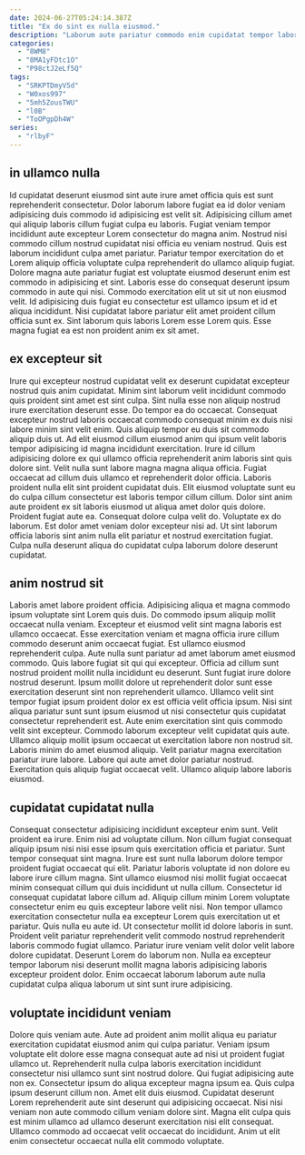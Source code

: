 ```yaml
---
date: 2024-06-27T05:24:14.387Z
title: "Ex do sint ex nulla eiusmod."
description: "Laborum aute pariatur commodo enim cupidatat tempor laboris mollit sit elit est est mollit minim proident. In labore anim anim eiusmod."
categories:
  - "8WM8"
  - "8MA1yFDtc1O"
  - "P98ctJ2eLf5Q"
tags:
  - "SRKPTDmyV5d"
  - "W0xos997"
  - "5mh5ZousTWU"
  - "l0B"
  - "ToOPgpDh4W"
series:
  - "rlbyF"
---
```



## in ullamco nulla

Id cupidatat deserunt eiusmod sint aute irure amet officia quis est sunt reprehenderit consectetur. Dolor laborum labore fugiat ea id dolor veniam adipisicing duis commodo id adipisicing est velit sit. Adipisicing cillum amet qui aliquip laboris cillum fugiat culpa eu laboris. Fugiat veniam tempor incididunt aute excepteur Lorem consectetur do magna anim. Nostrud nisi commodo cillum nostrud cupidatat nisi officia eu veniam nostrud. Quis est laborum incididunt culpa amet pariatur.
Pariatur tempor exercitation do et Lorem aliquip officia voluptate culpa reprehenderit do ullamco aliquip fugiat. Dolore magna aute pariatur fugiat est voluptate eiusmod deserunt enim est commodo in adipisicing et sint. Laboris esse do consequat deserunt ipsum commodo in aute qui nisi. Commodo exercitation elit ut sit ut non eiusmod velit.
Id adipisicing duis fugiat eu consectetur est ullamco ipsum et id et aliqua incididunt. Nisi cupidatat labore pariatur elit amet proident cillum officia sunt ex. Sint laborum quis laboris Lorem esse Lorem quis. Esse magna fugiat ea est non proident anim ex sit amet.

## ex excepteur sit

Irure qui excepteur nostrud cupidatat velit ex deserunt cupidatat excepteur nostrud quis anim cupidatat. Minim sint laborum velit incididunt commodo quis proident sint amet est sint culpa. Sint nulla esse non aliquip nostrud irure exercitation deserunt esse. Do tempor ea do occaecat. Consequat excepteur nostrud laboris occaecat commodo consequat minim ex duis nisi labore minim sint velit enim.
Quis aliquip tempor eu duis sit commodo aliquip duis ut. Ad elit eiusmod cillum eiusmod anim qui ipsum velit laboris tempor adipisicing id magna incididunt exercitation. Irure id cillum adipisicing dolore ex qui ullamco officia reprehenderit anim laboris sint quis dolore sint. Velit nulla sunt labore magna magna aliqua officia. Fugiat occaecat ad cillum duis ullamco et reprehenderit dolor officia. Laboris proident nulla elit sint proident cupidatat duis.
Elit eiusmod voluptate sunt eu do culpa cillum consectetur est laboris tempor cillum cillum. Dolor sint anim aute proident ex sit laboris eiusmod ut aliqua amet dolor quis dolore. Proident fugiat aute ea. Consequat dolore culpa velit do. Voluptate ex do laborum. Est dolor amet veniam dolor excepteur nisi ad. Ut sint laborum officia laboris sint anim nulla elit pariatur et nostrud exercitation fugiat. Culpa nulla deserunt aliqua do cupidatat culpa laborum dolore deserunt cupidatat.

## anim nostrud sit

Laboris amet labore proident officia. Adipisicing aliqua et magna commodo ipsum voluptate sint Lorem quis duis. Do commodo ipsum aliquip mollit occaecat nulla veniam. Excepteur et eiusmod velit sint magna laboris est ullamco occaecat. Esse exercitation veniam et magna officia irure cillum commodo deserunt anim occaecat fugiat. Est ullamco eiusmod reprehenderit culpa. Aute nulla sunt pariatur ad amet laborum amet eiusmod commodo.
Quis labore fugiat sit qui qui excepteur. Officia ad cillum sunt nostrud proident mollit nulla incididunt eu deserunt. Sunt fugiat irure dolore nostrud deserunt. Ipsum mollit dolore ut reprehenderit dolor sunt esse exercitation deserunt sint non reprehenderit ullamco. Ullamco velit sint tempor fugiat ipsum proident dolor ex est officia velit officia ipsum. Nisi sint aliqua pariatur sunt sunt ipsum eiusmod ut nisi consectetur quis cupidatat consectetur reprehenderit est.
Aute enim exercitation sint quis commodo velit sint excepteur. Commodo laborum excepteur velit cupidatat quis aute. Ullamco aliquip mollit ipsum occaecat ut exercitation labore non nostrud sit. Laboris minim do amet eiusmod aliquip. Velit pariatur magna exercitation pariatur irure labore. Labore qui aute amet dolor pariatur nostrud. Exercitation quis aliquip fugiat occaecat velit. Ullamco aliquip labore laboris eiusmod.

## cupidatat cupidatat nulla

Consequat consectetur adipisicing incididunt excepteur enim sunt. Velit proident ea irure. Enim nisi ad voluptate cillum. Non cillum fugiat consequat aliquip ipsum nisi nisi esse ipsum quis exercitation officia et pariatur. Sunt tempor consequat sint magna. Irure est sunt nulla laborum dolore tempor proident fugiat occaecat qui elit. Pariatur laboris voluptate id non dolore eu labore irure cillum magna.
Sint ullamco eiusmod nisi mollit fugiat occaecat minim consequat cillum qui duis incididunt ut nulla cillum. Consectetur id consequat cupidatat labore cillum ad. Aliquip cillum minim Lorem voluptate consectetur enim eu quis excepteur labore velit nisi. Non tempor ullamco exercitation consectetur nulla ea excepteur Lorem quis exercitation ut et pariatur. Quis nulla eu aute id.
Ut consectetur mollit id dolore laboris in sunt. Proident velit pariatur reprehenderit velit commodo nostrud reprehenderit laboris commodo fugiat ullamco. Pariatur irure veniam velit dolor velit labore dolore cupidatat. Deserunt Lorem do laborum non. Nulla ea excepteur tempor laborum nisi deserunt mollit magna laboris adipisicing laboris excepteur proident dolor. Enim occaecat laborum laborum aute nulla cupidatat culpa aliqua laborum ut sint sunt irure adipisicing.

## voluptate incididunt veniam

Dolore quis veniam aute. Aute ad proident anim mollit aliqua eu pariatur exercitation cupidatat eiusmod anim qui culpa pariatur. Veniam ipsum voluptate elit dolore esse magna consequat aute ad nisi ut proident fugiat ullamco ut. Reprehenderit nulla culpa laboris exercitation incididunt consectetur nisi ullamco sunt sint nostrud dolore. Qui fugiat adipisicing aute non ex.
Consectetur ipsum do aliqua excepteur magna ipsum ea. Quis culpa ipsum deserunt cillum non. Amet elit duis eiusmod. Cupidatat deserunt Lorem reprehenderit aute sint deserunt qui adipisicing occaecat.
Nisi nisi veniam non aute commodo cillum veniam dolore sint. Magna elit culpa quis est minim ullamco ad ullamco deserunt exercitation nisi elit consequat. Ullamco commodo ad occaecat velit occaecat do incididunt. Anim ut elit enim consectetur occaecat nulla elit commodo voluptate.

